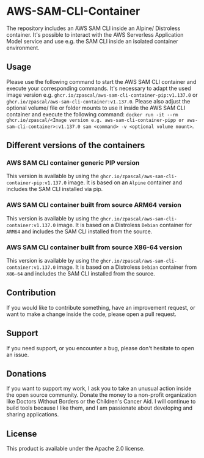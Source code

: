 # AWS-SAM-CLI-Container
The repository includes an AWS SAM CLI inside an Alpine/ Distroless container. It's possible to interact with the AWS Serverless Application Model service and use e.g. the SAM CLI inside an isolated container environment.

## Usage

Please use the following command to start the AWS SAM CLI container and execute your corresponding commands. It's necessary to adapt the used image version e.g. `ghcr.io/zpascal/aws-sam-cli-container-pip:v1.137.0` or `ghcr.io/zpascal/aws-sam-cli-container:v1.137.0`. Please also adjust the optional volume/ file or folder mounts to use it inside the AWS SAM CLI container and execute the following command: `docker run -it --rm ghcr.io/zpascal/<Image version e.g. aws-sam-cli-container-pipp or aws-sam-cli-container>:v1.137.0 sam <command> -v <optional volume mount>`.

## Different versions of the containers

### AWS SAM CLI container generic PIP version

This version is available by using the `ghcr.io/zpascal/aws-sam-cli-container-pip:v1.137.0` image. It is based on an `Alpine` container and includes the SAM CLI installed via pip.

### AWS SAM CLI container built from source ARM64 version

This version is available by using the `ghcr.io/zpascal/aws-sam-cli-container:v1.137.0` image. It is based on a Distroless `Debian` container for `ARM64` and includes the SAM CLI installed from the source.

### AWS SAM CLI container built from source X86-64 version

This version is available by using the `ghcr.io/zpascal/aws-sam-cli-container:v1.137.0` image. It is based on a Distroless `Debian` container from `X86-64` and includes the SAM CLI installed from the source.

## Contribution
If you would like to contribute something, have an improvement request, or want to make a change inside the code, please open a pull request.

## Support
If you need support, or you encounter a bug, please don't hesitate to open an issue.

## Donations
If you want to support my work, I ask you to take an unusual action inside the open source community. Donate the money to a non-profit organization like Doctors Without Borders or the Children's Cancer Aid. I will continue to build tools because I like them, and I am passionate about developing and sharing applications.

## License
This product is available under the Apache 2.0 license.
